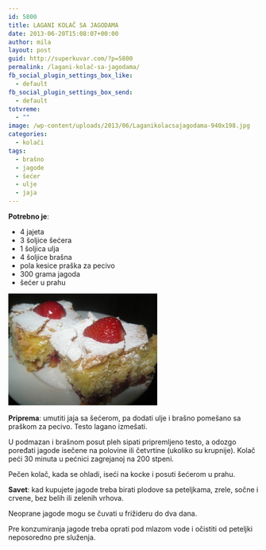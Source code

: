 ```yaml
---
id: 5800
title: LAGANI KOLAČ SA JAGODAMA
date: 2013-06-20T15:08:07+00:00
author: mila
layout: post
guid: http://superkuvar.com/?p=5800
permalink: /lagani-kolač-sa-jagodama/
fb_social_plugin_settings_box_like:
  - default
fb_social_plugin_settings_box_send:
  - default
totvreme:
  - ""
image: /wp-content/uploads/2013/06/Laganikolacsajagodama-940x198.jpg
categories:
  - kolači
tags:
  - brašno
  - jagode
  - šećer
  - ulje
  - jaja
---
```

**Potrebno je**:

  * 4 jajeta
  * 3 šoljice šećera
  * 1 šoljica ulja
  * 4 šoljice brašna
  * pola kesice praška za pecivo
  * 300 grama jagoda
  * šećer u prahu

<img class="alignnone size-medium wp-image-5801" src="/wp-content/uploads/2013/06/Laganikolacsajagodama-300x225.jpg" alt="Laganikolacsajagodama" width="300" height="225" /> 

**Priprema**: umutiti jaja sa šećerom, pa dodati ulje i brašno pomešano sa praškom za pecivo. Testo lagano izmešati.

U podmazan i brašnom posut pleh sipati pripremljeno testo, a odozgo poređati jagode isečene na polovine ili četvrtine (ukoliko su krupnije). Kolač peći 30 minuta u pećnici zagrejanoj na 200 stpeni.

Pečen kolač, kada se ohladi, iseći na kocke i posuti šećerom u prahu.

**Savet**: kad kupujete jagode treba birati plodove sa peteljkama, zrele, sočne i crvene, bez belih ili zelenih vrhova.

Neoprane jagode mogu se čuvati u frižideru do dva dana.

Pre konzumiranja jagode treba oprati pod mlazom vode i očistiti od peteljki neposoredno pre služenja.
